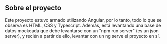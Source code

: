 ## Sobre el proyecto
Este proyecto estuvo armado utilizando Angular, por lo tanto, todo lo que se observa es HTML, CSS y Typescript. 
Además, está levantando una base de datos mockeada que debe levantarse con un "npm run server" (es un json server), y recién a partir de ello, levantar con un ng serve el proyecto en sí.
